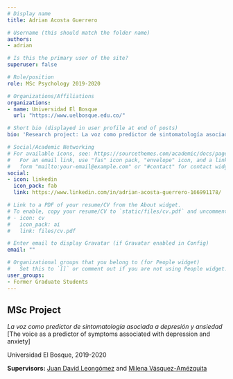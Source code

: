 ```yaml
---
# Display name
title: Adrian Acosta Guerrero

# Username (this should match the folder name)
authors:
- adrian

# Is this the primary user of the site?
superuser: false

# Role/position
role: MSc Psychology 2019-2020

# Organizations/Affiliations
organizations:
- name: Universidad El Bosque
  url: "https://www.uelbosque.edu.co/"

# Short bio (displayed in user profile at end of posts)
bio: 'Research project: La voz como predictor de sintomatología asociada a depresión y ansiedad' (https://repositorio.unbosque.edu.co/handle/20.500.12495/4416)

# Social/Academic Networking
# For available icons, see: https://sourcethemes.com/academic/docs/page-builder/#icons
#   For an email link, use "fas" icon pack, "envelope" icon, and a link in the
#   form "mailto:your-email@example.com" or "#contact" for contact widget.
social:
- icon: linkedin
  icon_pack: fab
  link: https://www.linkedin.com/in/adrian-acosta-guerrero-166991178/

# Link to a PDF of your resume/CV from the About widget.
# To enable, copy your resume/CV to `static/files/cv.pdf` and uncomment the lines below.
# - icon: cv
#   icon_pack: ai
#   link: files/cv.pdf

# Enter email to display Gravatar (if Gravatar enabled in Config)
email: ""

# Organizational groups that you belong to (for People widget)
#   Set this to `[]` or comment out if you are not using People widget.
user_groups:
- Former Graduate Students
---
```


## **MSc Project**  

*La voz como predictor de sintomatología asociada a depresión y ansiedad* [The voice as a predictor of symptoms associated with depression and anxiety]

Universidad El Bosque, 2019-2020

**Supervisors:** [Juan David Leongómez](/en/#about) and [Milena Vásquez-Amézquita](/en/author/milena-vasquez-amezquita/)
